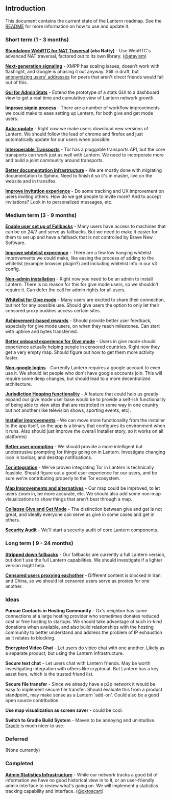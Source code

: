 ## Introduction

This document contains the current state of the Lantern roadmap. See the [README](README.md) for more information
on how to use and update it.

### Short term (1 - 3 months)

**[Standalone WebRTC for NAT Traversal](items/webrtc.md) (aka Natty)** - Use WebRTC's advanced NAT traversal, factored out to its 
own library. ([@atavism](https://github.com/atavism))

**[Next-generation signaling](https://github.com/getlantern/lantern-roadmap/blob/master/lep/DRAFT/003_Simple_Signaling.md)** - XMPP has scaling issues, doesn't work with flashlight, and Google is phasing it out anyway. Still in draft, but [anonymizing users' addresses](items/xmpp.md) for peers that aren't direct friends would fall out of this.


**[Gui for Admin Stats](items/admin-gui.md)** - Extend the prototype of a stats GUI to a dashboard view to get a real time and cumulative view of Lantern network growth.

**[Improve signin process](items/signin.md)** - There are a number of workflow improvements we could make to ease 
setting up Lantern, for both give and get mode users.


**[Auto-update](items/autoupdate.md)** - Right now we make users download new versions of Lantern. We should follow the lead of chrome and firefox and just automatically update for our users when possible.

**[Interoperable Transports](items/transports.md)** - Tor has a pluggable transports API, but the core transports can work just as well with Lantern. We need to incorporate more and build a joint community around transports.

**[Better documentation infrastructure](items/documentation.md)** - We are mostly done with migrating documentation to Sphinx. Need to finish it so it's in master, live on the website and in transifex.

**[Improve invitation experience](items/invitation.md)** - Do some tracking and UX improvement on users inviting others. How do we get people to invite more? And to accept invitations? Look in to personalized messages, etc.



### Medium term (3 - 9 months)

**[Enable user set up of Fallbacks](items/user-fallbacks.md)** - Many users have access to machines that can be on
24/7 and serve as fallbacks. But we need to make it easier for them to set up and have a fallback that is not controlled by Brave New Software.

**[Improve whitelist experience](items/whitelist.md)** - There are a few low hanging whitelist improvements we could make, like easing the process of adding to the whitelist (example browser plugin?) and including whitelist info in our s3 config.

**[Non-admin installation](items/non-admin-install.md)** - Right now you need to be an admin to install Lantern. There is
no reason for this for give mode users, so we shouldn't require it. Can defer the call for admin rights for all users.

**[Whitelist for Give mode](items/give-whitelist.md)** - Many users are excited to share their connection, but not for any
possible use. Should give users the option to only let their censored proxy buddies access certain sites.

**[Achievement-based rewards](items/user-rewards.md)** - Should provide better user feedback, especially for give mode
users, on when they reach milestones. Can start with uptime and bytes transferred.

**[Better onboard experience for Give mode](items/give-onboard.md)** - Users in give mode should experience actually
helping people in censored countries. Right now they get a very empty map. Should figure out how to get them more
activity faster.

**[Non-google logins](items/no-google.md)** - Currently Lantern requires a google account to even use it. We should
let people who don't have google accounts join. This will require some deep changes, but should lead to a more
decentralized architecture.

**[Jurisdiction Hopping functionality](items/jurisdiction-hopping.md)** - A feature that could help us greatly expand
our give mode user base would be to provide a self-ish functionality of being able to view sites that are restricted in some way in one country but not another (like television shows, sporting events, etc).

**[Installer improvements](items/installer.md)** - We can move more functionality from the installer to the app itself, so
the app is a binary that configures its environment when it runs. Also should just improve the overall installer story, so it works on all platforms)

**[Better user prompting](items/unobtrusive-prompting.md)** - We should provide a more intelligent but unobstrusive 
prompting for things going on in Lantern. Investigate changing icon in toolbar, and desktop notifications.

**[Tor integration](items/tor-integration.md)** - We've proven integrating Tor in Lantern is technically feasible. Should
figure out a good user experience for our users, and be sure we're contributing properly to the Tor ecosystem.

**[Map Improvements and alternatives](items/map.md)** - Our map could be improved, to let users zoom in, be more accurate, etc. We should also add some non-map visualizations to show things that aren't best through a map.

**[Collapse Give and Get Mode](items/collapse-give-get.md)** - The distinction between give and get is not great, and 
ideally everyone can serve as give in some cases and get in others.

**[Security Audit](items/security-audit.md)** - We'll start a security audit of core Lantern components.

### Long term ( 9 - 24 months)

**[Stripped down fallbacks](items/stripped-fallbacks.md)** - Our fallbacks are currently a full Lantern version, but don't use the full Lantern capabilities. We should investigate if a lighter version might help.

**[Censored users proxying eachother](items/censored-proxy.md)** - Different content is blocked in Iran and China, so we
should let censored users serve as proxies for one another.


### Ideas

**Pursue Contacts in Hosting Community** - Ox's neighbor has some connections at a large hosting provider who sometimes donates reduced cost or free hosting to startups.  We should take advantage of such in-kind donations when available, and also build relationships with the hosting community to better understand and address the problem of IP exhaustion as it relates to blocking.

**Encrypted Video Chat** - Let users do video chat with one another. Likely as a separate product, but using the Lantern
infrastructure.

**Secure text chat** - Let users chat with Lantern friends. May be worth investigating integration with others like
cryptocat. But Lantern has a key asset here, which is the trusted friend list.

**Secure file transfer** - Since we already have a p2p network it would be easy to implement secure file transfer.
Should evaluate this from a product standpoint, may make sense as a Lantern 'add-on'. Could also be a good open
source contribution.

**Use map visualization as screen saver** - could be cool.

**Switch to Gradle Build System** - Maven to be annoying and unintuitive.  [Gradle](http://www.gradle.org/)
is much nicer to use.

### Deferred

(None currently)


### Completed

**[Admin Statistics Infrastructure](items/stats-infra.md)** - While our network tracks a good bit of information we have
no good historical view in to it, or an user-friendly admin interface to review what's going on. We will implement
a statistics tracking capability and interface. ([@oxtoacart](https://github.com/oxtoacart))

